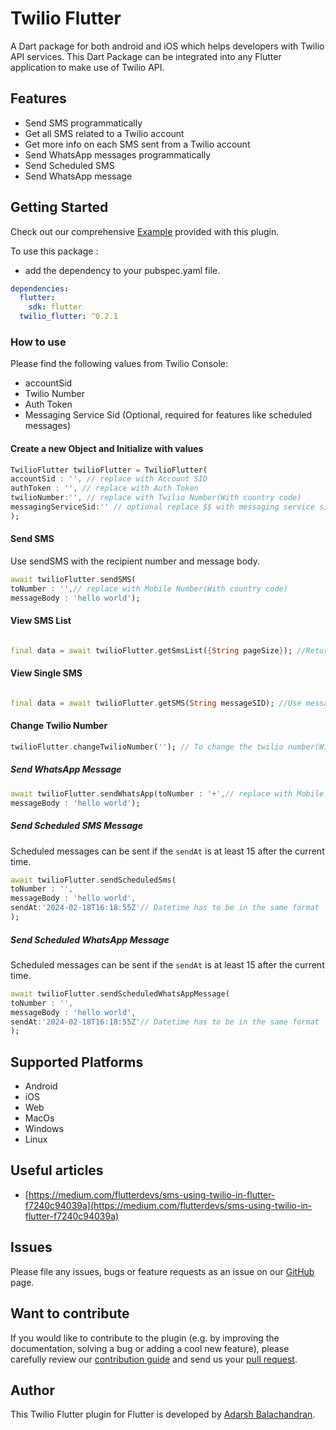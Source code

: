 # Twilio Flutter

A Dart package for both android and iOS which helps developers with Twilio API services.
This Dart Package can be integrated into any Flutter application to make use of Twilio API.

## Features

* Send SMS programmatically
* Get all SMS related to a Twilio account
* Get more info on each SMS sent from a Twilio account
* Send WhatsApp messages programmatically
* Send Scheduled SMS
* Send WhatsApp message

## Getting Started

Check out our comprehensive [Example](https://github.com/adarshbalu/twilio_flutter/blob/master/example/lib/main.dart)
provided with this plugin.

To use this package :

- add the dependency to your pubspec.yaml file.

```yaml
dependencies:
  flutter:
    sdk: flutter
  twilio_flutter: ^0.2.1
```

### How to use
Please find the following values from Twilio Console:
- accountSid
- Twilio Number
- Auth Token
- Messaging Service Sid (Optional, required for features like scheduled messages)
#### Create a new Object and Initialize with values

```dart
TwilioFlutter twilioFlutter = TwilioFlutter(
accountSid : '', // replace with Account SID
authToken : '', // replace with Auth Token
twilioNumber:'', // replace with Twilio Number(With country code)
messagingServiceSid:'' // optional replace $$ with messaging service sid, required for features like scheduled sms
);
```

#### Send SMS
Use sendSMS with the recipient number and message body.

```dart
await twilioFlutter.sendSMS(
toNumber : '',// replace with Mobile Number(With country code)
messageBody : 'hello world');
```

#### View SMS List

```dart

final data = await twilioFlutter.getSmsList({String pageSize}); //Returns list of SMS , pageSize defaults to 20
```

#### View Single SMS

```dart

final data = await twilioFlutter.getSMS(String messageSID); //Use message sid from the individual messages.
```

#### Change Twilio Number

```dart
twilioFlutter.changeTwilioNumber(''); // To change the twilio number(With country code)
```

##### Send WhatsApp Message

```dart
await twilioFlutter.sendWhatsApp(toNumber : '+',// replace with Mobile Number(With country code)
messageBody : 'hello world');
```

##### Send Scheduled SMS Message
Scheduled messages can be sent if the `sendAt` is at least 15 after the current time.

```dart
await twilioFlutter.sendScheduledSms(
toNumber : '',
messageBody : 'hello world',
sendAt:'2024-02-18T16:18:55Z'// Datetime has to be in the same format
);
```

##### Send Scheduled WhatsApp Message
Scheduled messages can be sent if the `sendAt` is at least 15 after the current time.

```dart
await twilioFlutter.sendScheduledWhatsAppMessage(
toNumber : '',
messageBody : 'hello world',
sendAt:'2024-02-18T16:18:55Z'// Datetime has to be in the same format
);
```

## Supported Platforms

* Android
* iOS
* Web
* MacOs
* Windows
* Linux

## Useful articles

- [https://medium.com/flutterdevs/sms-using-twilio-in-flutter-f7240c94039a](https://medium.com/flutterdevs/sms-using-twilio-in-flutter-f7240c94039a)

## Issues

Please file any issues, bugs or feature requests as an issue on
our [GitHub](https://github.com/adarshbalu/twilio_flutter/issues) page.

## Want to contribute

If you would like to contribute to the plugin (e.g. by improving the documentation, solving a bug or adding a cool new
feature), please carefully review our [contribution guide](CONTRIBUTING.md) and send us
your [pull request](https://github.com/adarshbalu/twilio_flutter/pulls).

## Author

This Twilio Flutter plugin for Flutter is developed by [Adarsh Balachandran](https://github.com/adarshbalu).